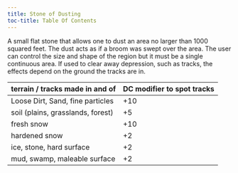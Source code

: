 ```yaml
---
title: Stone of Dusting
toc-title: Table Of Contents
---
```


A small flat stone that allows one to dust an area no larger than 1000 squared feet. The dust acts as if a broom was swept over the area. The user can control the size and shape of the region but it must be a single continuous area. If used to clear away depression, such as tracks, the effects depend on the ground the tracks are in.

| terrain / tracks made in and of   | DC modifier to spot tracks |
|-----------------------------------|----------------------------|
| Loose Dirt, Sand, fine particles  | +10                        |
| soil (plains, grasslands, forest) | +5                         |
| fresh snow                        | +10                        |
| hardened snow                     | +2                         |
| ice, stone, hard surface          | +2                         |
| mud, swamp, maleable surface      | +2                         |

